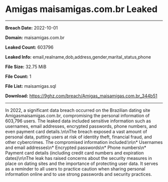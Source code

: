 # Amigas maisamigas.com.br Leaked

------------
**Breach Date:** 2022-10-01

**Domain:** maisamigas.com.br

**Leaked Count:** 603796

**Leaked Info:** email,realname,dob,address,gender,marital_status,phone

**File Size:** 32.75 MiB

**File Count:** 1

**File List:** maisamigas.sql

**Download:** https://9ghz.com/breach/Amigas_maisamigas.com.br_344b51

------------
In 2022, a significant data breach occurred on the Brazilian dating site Amigasmaisamigas.com.br, compromising the personal information of 603,796 users. The leaked data included sensitive information such as usernames, email addresses, encrypted passwords, phone numbers, and even payment card details.\n\nThe breach exposed a vast amount of personal data, putting users at risk of identity theft, financial fraud, and other cybercrimes. The compromised information included:\n\n* Usernames and email addresses\n* Encrypted passwords\n* Phone numbers\n* Payment card details (including credit card numbers and expiration dates)\n\nThe leak has raised concerns about the security measures in place on dating sites and the importance of protecting user data. It serves as a reminder to all users to practice caution when sharing personal information online and to use strong passwords and security practices.
